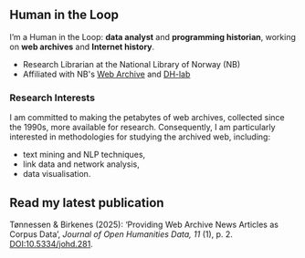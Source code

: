 ## Human in the Loop
I’m a Human in the Loop: **data analyst** and **programming historian**, working on **web archives** and **Internet history**.
- Research Librarian at the National Library of Norway (NB)
- Affiliated with NB's [Web Archive](https://www.nb.no/samlingen/nettarkivet/forskning/) and [DH-lab](https://dh.nb.no/)

### Research Interests
I am committed to making the petabytes of web archives, collected since the 1990s, more available for research. Consequently, I am particularly interested in methodologies for studying the archived web, including:
- text mining and NLP techniques,
- link data and network analysis,
- data visualisation.

## Read my latest publication
Tønnessen & Birkenes (2025): ‘Providing Web Archive News Articles as Corpus Data’, *Journal of Open Humanities Data, 11* (1), p. 2. [DOI:10.5334/johd.281](https://doi.org/10.5334/johd.281).
